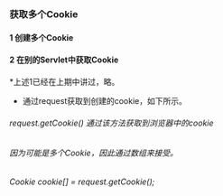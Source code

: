 ### 获取多个Cookie
#### 1 创建多个Cookie
#### 2 在别的Servlet中获取Cookie
*上述1已经在上期中讲过，略。

* 通过request获取到创建的cookie，如下所示。  
###### request.getCookie() 通过该方法获取到浏览器中的cookie  
###### 因为可能是多个Cookie，因此通过数组来接受。  
###### Cookie cookie[] = request.getCookie();  
 
